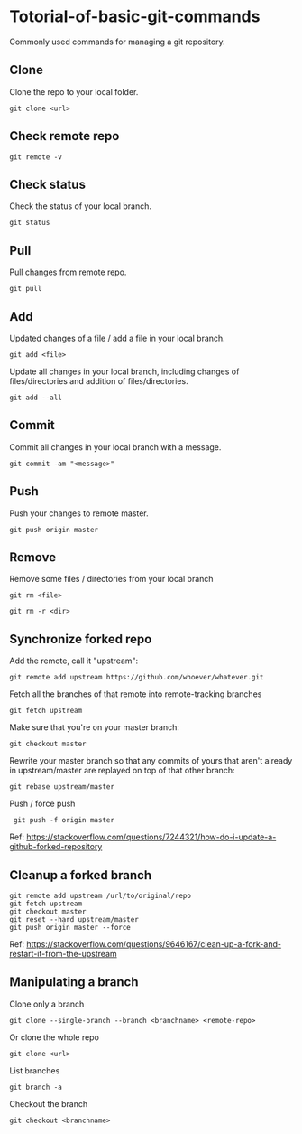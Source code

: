 # Totorial-of-basic-git-commands
Commonly used commands for managing a git repository.


## Clone
Clone the repo to your local folder.
```git
git clone <url>
```

## Check remote repo
```git
git remote -v
```

## Check status
Check the status of your local branch.
```git
git status
```

## Pull
Pull changes from remote repo.
```git
git pull
```

## Add
Updated changes of a file / add a file in your local branch.
```git
git add <file>
```
Update all changes in your local branch, including changes of files/directories and addition of files/directories.
```git
git add --all
```

## Commit
Commit all changes in your local branch with a message.
```git
git commit -am "<message>"
```

## Push
Push your changes to remote master.
```git
git push origin master
```

## Remove
Remove some files / directories from your local branch
```git
git rm <file>
```
```git
git rm -r <dir>
```

## Synchronize forked repo
Add the remote, call it "upstream":
```git
git remote add upstream https://github.com/whoever/whatever.git
```
Fetch all the branches of that remote into remote-tracking branches
```git
git fetch upstream
```
Make sure that you're on your master branch:
```git
git checkout master
```
Rewrite your master branch so that any commits of yours that
aren't already in upstream/master are replayed on top of that
other branch:
```git
git rebase upstream/master
```
Push / force push
```git
 git push -f origin master
```

Ref: https://stackoverflow.com/questions/7244321/how-do-i-update-a-github-forked-repository

## Cleanup a forked branch
```git
git remote add upstream /url/to/original/repo
git fetch upstream
git checkout master
git reset --hard upstream/master  
git push origin master --force 
```
Ref: https://stackoverflow.com/questions/9646167/clean-up-a-fork-and-restart-it-from-the-upstream

## Manipulating a branch
Clone only a branch
```git
git clone --single-branch --branch <branchname> <remote-repo>
```
Or clone the whole repo
```git
git clone <url>
```
List branches
```git
git branch -a 
```
Checkout the branch
```git
git checkout <branchname>
```

